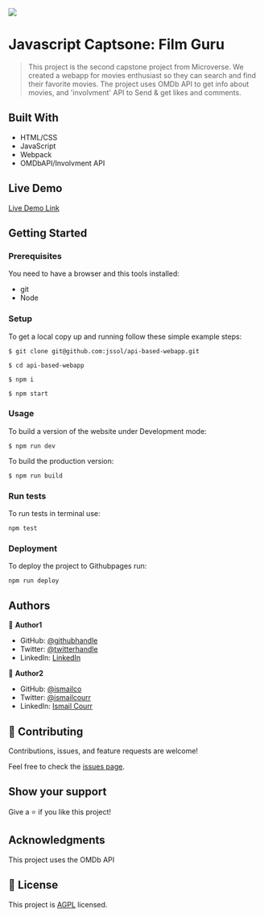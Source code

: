 ![](https://img.shields.io/badge/Microverse-blueviolet)

# Javascript Captsone: Film Guru

> This project is the second capstone project from Microverse. We created a webapp for movies enthusiast so they can search and find their favorite movies. The project uses OMDb API to get info about movies, and 'involvment' API to Send & get likes and comments.

## Built With

- HTML/CSS
- JavaScript
- Webpack
- OMDbAPI/Involvment API

## Live Demo

[Live Demo Link](https://jssol.github.io/api-based-webapp/)

## Getting Started

### Prerequisites

You need to have a browser and this tools installed:

- git
- Node

### Setup

To get a local copy up and running follow these simple example steps:

```
$ git clone git@github.com:jssol/api-based-webapp.git
```

```
$ cd api-based-webapp
```

```
$ npm i
```

```
$ npm start
```

### Usage

To build a version of the website under Development mode:

```
$ npm run dev
```

To build the production version:

```
$ npm run build
```

### Run tests

To run tests in terminal use:

```
npm test
```

### Deployment

To deploy the project to Githubpages run:

```
npm run deploy
```

## Authors

👤 **Author1**

- GitHub: [@githubhandle](https://github.com/githubhandle)
- Twitter: [@twitterhandle](https://twitter.com/twitterhandle)
- LinkedIn: [LinkedIn](https://linkedin.com/in/linkedinhandle)

👤 **Author2**

- GitHub: [@ismailco](https://github.com/ismailco)
- Twitter: [@ismailcourr](https://twitter.com/ismailcourr)
- LinkedIn: [Ismail Courr](https://linkedin.com/in/ismailcourr)

## 🤝 Contributing

Contributions, issues, and feature requests are welcome!

Feel free to check the [issues page](../../issues/).

## Show your support

Give a ⭐️ if you like this project!

## Acknowledgments

This project uses the OMDb API

## 📝 License

This project is [AGPL](./LICENSE) licensed.
